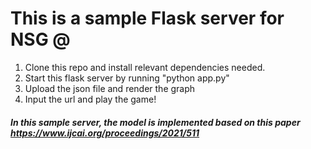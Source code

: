 # This is a sample Flask server for NSG @

1) Clone this repo and install relevant dependencies needed.
2) Start this flask server by running "python app.py"
3) Upload the json file and render the graph
4) Input the url and play the game!

##### In this sample server, the model is implemented based on this paper https://www.ijcai.org/proceedings/2021/511 